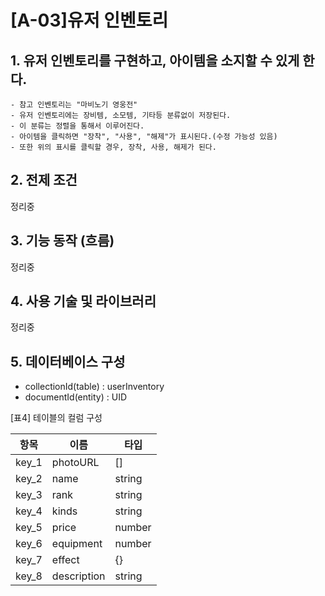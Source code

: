 # [A-03]유저 인벤토리

## 1. 유저 인벤토리를 구현하고, 아이템을 소지할 수 있게 한다.
    - 참고 인벤토리는 "마비노기 영웅전"
    - 유저 인벤토리에는 장비템, 소모템, 기타등 분류없이 저장된다.
    - 이 분류는 정렬을 통해서 이루어진다.
    - 아이템을 클릭하면 "장착", "사용", "해제"가 표시된다.(수정 가능성 있음)
    - 또한 위의 표시를 클릭할 경우, 장착, 사용, 해제가 된다.

## 2. 전제 조건
정리중

## 3. 기능 동작 (흐름)
정리중

## 4. 사용 기술 및 라이브러리
정리중

## 5. 데이터베이스 구성
- collectionId(table) : userInventory
- documentId(entity) : UID  

[표4] 테이블의 컬럼 구성 

| 항목 | 이름 | 타입 |
|------|---|---|
| key_1 | photoURL | []
| key_2 | name | string
| key_3 | rank | string
| key_4 | kinds | string
| key_5 | price | number
| key_6 | equipment | number
| key_7 | effect | {}
| key_8 | description | string